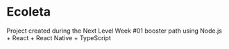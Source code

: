 # Ecoleta
Project created during the Next Level Week #01 booster path using Node.js + React + React Native + TypeScript
